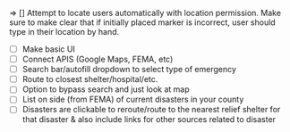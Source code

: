=> [] Attempt to locate users automatically with location permission. Make sure to make clear that if initially placed marker is incorrect, user should type in their location by hand.

- [ ] Make basic UI
- [ ] Connect APIS (Google Maps, FEMA, etc)
- [ ] Search bar/autofill dropdown to select type of emergency
- [ ] Route to closest shelter/hospital/etc.
- [ ] Option to bypass search and just look at map
- [ ] List on side (from FEMA) of current disasters in your county
- [ ] Disasters are clickable to reroute/route to the nearest relief shelter for that disaster & also include links for other sources related to disaster
